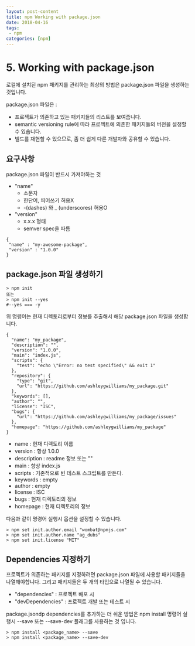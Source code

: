 ```yaml
---
layout: post-content
title: npm Working with package.json
date: 2018-04-16
tags:
 - npm
categories: [npm]
---
```

# 5. Working with package.json

로컬에 설치된 npm 패키지를 관리하는 최상의 방법은 package.json 파일을 생성하는 것입니다.

package.json 파일은 :
 * 프로젝트가 의존하고 있는 패키지들의 리스트를 보여줍니다.
 * semantic versioning rule에 따라 프로젝트에 의존한 패키지들의 버전을 설정할 수 있습니다.
 * 빌드를 재현할 수 있으므로, 좀 더 쉽게 다른 개발자와 공유할 수 있습니다.

## 요구사항

package.json 파일이 반드시 가져야하는 것
 * "name"
   - 소문자
   - 한단어, 띄어쓰기 허용X
   - -(dashes) 와 _ (underscores) 허용O
 * "version"
   - x.x.x 형태
   - semver spec을 따름
 
 ```
 {
  "name" : "my-awesome-package",
  "version" : "1.0.0"
}
 ```

## package.json 파일 생성하기

```
> npm init
또는
> npm init --yes 
#--yes === -y
```
위 명령어는 현재 디렉토리로부터 정보를 추출해서 해당 package.json 파일을 생성합니다.

```
{
  "name": "my_package",
  "description": "",
  "version": "1.0.0",
  "main": "index.js",
  "scripts": {
    "test": "echo \"Error: no test specified\" && exit 1"
  },
  "repository": {
    "type": "git",
    "url": "https://github.com/ashleygwilliams/my_package.git"
  },
  "keywords": [],
  "author": "",
  "license": "ISC",
  "bugs": {
    "url": "https://github.com/ashleygwilliams/my_package/issues"
  },
  "homepage": "https://github.com/ashleygwilliams/my_package"
}
```
 * name : 현재 디렉토리 이름
 * version : 항상 1.0.0
 * description : readme 정보 또는 ""
 * main : 항상 index.js
 * scripts : 기존적으로 빈 테스트 스크립트를 만든다.
 * keywords : empty
 * author : empty
 * license : ISC
 * bugs : 현재 디렉토리의 정보
 * homepage : 현재 디렉토리의 정보

 다음과 같이 명령어 실행시 옵션을 설정할 수 있습니다.
 ```
 > npm set init.author.email "wombat@npmjs.com"
 > npm set init.author.name "ag_dubs" 
 > npm set init.license "MIT" 
 ```

## Dependencies 지정하기

 프로젝트가 의존하는 패키지를 지정하려면 package.json 파일에 사용할 패키지들을 나열해야합니다. 그리고 패키지들은 두 개의 타입으로 나열될 수 있습니다.
 * "dependencies" : 프로젝트 배포 시
 * "devDependencies" : 프로젝트 개발 또는 테스트 시

 package.jsondp dependencies를 추가하는 더 쉬운 방법은 npm install 명령어 실행시 --save 또는 --save-dev 플래그를 사용하는 것 입니다.
 ```
> npm install <package_name> --save
> npm install <package_name> --save-dev
 ```